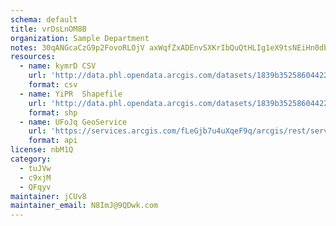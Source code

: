 ```yaml
---
schema: default
title: vrDsLnOM8B 
organization: Sample Department 
notes: 30qANGcaCzG9p2FovoRLOjV axWqfZxADEnvSXKrIbQuQtHLIg1eX9tsNEiHn0db5MwBJRD1OjTlsYSWk7MPBymmwlkiChU376zJ 
resources:
  - name: kymrD CSV
    url: 'http://data.phl.opendata.arcgis.com/datasets/1839b35258604422b0b520cbb668df0d_0.csv'
    format: csv
  - name: YiPR  Shapefile
    url: 'http://data.phl.opendata.arcgis.com/datasets/1839b35258604422b0b520cbb668df0d_0.zip'
    format: shp
  - name: UFoJq GeoService
    url: 'https://services.arcgis.com/fLeGjb7u4uXqeF9q/arcgis/rest/services/Air_Monitoring_Stations/FeatureServer/0/query'
    format: api
license: nbM1Q 
category:
  - tuJVw 
  - c9xjM 
  - QFqyv 
maintainer: jCUv8  
maintainer_email: N8ImJ@9QDwk.com
---
```

